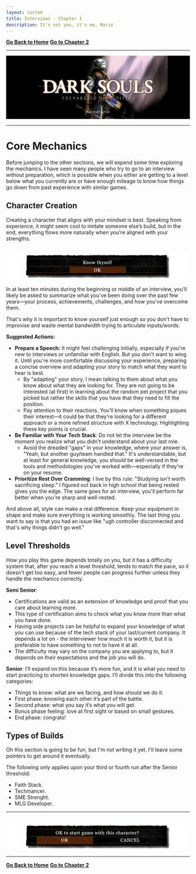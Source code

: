 ```yaml
---
layout: custom
title: Interviews - Chapter 1
description: It's not you, it's me, Mario
---
```


<div class="nav-buttons">
  <a href="/pages/ds-interviews" class="ds-button left-button"><strong>Go Back to Home</strong></a>
  <a href="/pages/ds-interviews-chapter-2" class="ds-button right-button"><strong>Go to Chapter 2</strong></a>
</div>

---

<img class="hover-image" src="../images/interviews/main-menu.png" alt="main-menu" style="cursor: pointer;">

---

# Core Mechanics

Before jumping to the other sections, we will expend some time exploring the mechanics. I have seen many people who try to go to an interview without preparation, which is possible when you either are getting to a level below what you currently are or have enough mileage to know how things go down from past experience with similar games.

## Character Creation

Creating a character that aligns with your mindset is best. Speaking from experience, it might seem cool to imitate someone else’s build, but in the end, everything flows more naturally when you’re aligned with your strengths.

<br>

<img class="hover-image" src="../images/interviews/interact-box-know-thyself.png" alt="interact-box-know-thyself" style="cursor: pointer;">

<br>

In at least ten minutes during the beginning or middle of an interview, you'll likely be asked to summarize what you've been doing over the past few years—your process, achievements, challenges, and how you've overcome them.

That's why it is important to know yourself just enough so you don't have to improvise and waste mental bandwidth trying to articulate inputs/words.

**Suggested Actions:**
  - **Prepare a Speech:** It might feel challenging initially, especially if you're new to interviews or unfamiliar with English. But you don't want to wing it. Until you're more comfortable discussing your experience, preparing a concise overview and adapting your story to match what they want to hear is best.
    - By "adapting" your story, I mean talking to them about what you know about what they are looking for. They are not going to be interested (at first) in learning about the random pet project that you picked but rather the skills that you have that they need to fill the position.
    - Pay attention to their reactions. You'll know when something piques their interest—it could be that they're looking for a different approach or a more refined structure with X technology. Highlighting these key points is crucial.
  - **Be Familiar with Your Tech Stack**: Do not let the interview be the moment you realize what you didn't understand about your last role.
    - Avoid the dreaded "gaps" in your knowledge, where your answer is, "Yeah, but another guy/team handled that." It's understandable, but at least for general knowledge, you should be well-versed in the tools and methodologies you've worked with—especially if they're on your resume.
  - **Prioritize Rest Over Cramming**: I live by this rule: "Studying isn't worth sacrificing sleep." I figured out back in high school that being rested gives you the edge. The same goes for an interview, you'll perform far better when you're sharp and well-rested.

And above all, style can make a real difference. Keep your equipment in shape and make sure everything is working smoothly. The last thing you want to say is that you had an issue like "ugh controller disconnected and that's why things didn't go well."

## Level Thresholds

How you play this game depends totally on you, but it has a difficulty system that, after you reach a level threshold, tends to match the pace, so it doesn't get too easy, and fewer people can progress further unless they handle the mechanics correctly.

**Semi Senior**:
- Certifications are valid as an extension of knowledge and proof that you care about learning more.
- This type of certification aims to check what you know more than what you have done.
- Having side projects can be helpful to expand your knowledge of what you can use because of the tech stack of your last/current company. It depends a lot on - the interviewer how much it is worth it, but it is preferable to have something to not to have it at all.
- The difficulty may vary on the company you are applying to, but it depends on their expectations and the job you will do.

**Senior**:
I’ll expand on this because it’s more fun, and it is what you need to start practicing to shorten knowledge gaps. I’ll divide this into the following categories:

- Things to know: what are we facing, and how should we do it.
- First phase: knowing each other it’s part of the battle.
- Second phase: what you say it’s what you will get.
- Bonus phase feeling: love at first sight or based on small gestures.
- End phase: congrats!

## Types of Builds

Oh this section is going to be fun, but I'm not writing it yet. I'll leave some pointers to get around it eventually.

The following only applies upon your third or fourth run after the Senior threshold:

- Faith Stack.
- Techmancer.
- SME Strenght.
- MLG Developer.

---

<br>

<img class="img01" src="../images/interviews/interact-box-character-creation.png" alt="interact-box-character-creation" style="cursor: pointer;">

<br>

---

<div class="nav-buttons">
  <a href="/pages/ds-interviews" class="ds-button left-button"><strong>Go Back to Home</strong></a>
  <a href="/pages/ds-interviews-chapter-2" class="ds-button right-button"><strong>Go to Chapter 2</strong></a>
</div>

